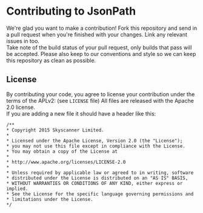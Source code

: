# Contributing to JsonPath
We're glad you want to make a contribution!
Fork this repository and send in a pull request when you're finished with your 
changes. Link any relevant issues in too.  
Take note of the build status of your pull request, only builds that pass will 
be accepted. Please also keep to our conventions and style so we can keep this 
repository as clean as possible.

## License
By contributing your code, you agree to license your contribution under the 
terms of the APLv2:  (see `LICENSE` file)
All files are released with the Apache 2.0 license.  
If you are adding a new file it should have a header like this:
```
/**
* Copyright 2015 Skyscanner Limited.
*
* Licensed under the Apache License, Version 2.0 (the "License");
* you may not use this file except in compliance with the License.
* You may obtain a copy of the License at
*
* http://www.apache.org/licenses/LICENSE-2.0
*
* Unless required by applicable law or agreed to in writing, software
* distributed under the License is distributed on an "AS IS" BASIS,
* WITHOUT WARRANTIES OR CONDITIONS OF ANY KIND, either express or implied.
* See the License for the specific language governing permissions and
* limitations under the License.
*/
```
